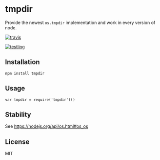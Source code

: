 # tmpdir

Provide the newest `os.tmpdir` implementation and work in every version of node.

[![travis](https://travis-ci.org/dominictarr/tmpdir.png?branch=master)
](https://travis-ci.org/dominictarr/tmpdir)

[![testling](http://ci.testling.com/dominictarr/tmpdir.png)
](http://ci.testling.com/dominictarr/tmpdir)

## Installation

```
npm install tmpdir
```

## Usage

```
var tmpdir = require('tmpdir')()
```

## Stability

See <https://nodejs.org/api/os.html#os_os>

## License

MIT
